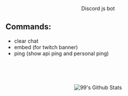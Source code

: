 <p align="center">Discord js bot </p>


<h2>Commands: </h2>
<p>
  <ul>
   <li>clear chat</li>
   <li>embed (for twitch banner)</li>
   <li>ping (show api ping and personal ping)</li>
 </ul>
</p>

<p align="center" style="margin-top: 25px;">
  <br><br><br>
  <img src="https://github-readme-stats.vercel.app/api?username=Guedesou&bg_color=30,e96443,904e95&title_color=fff&text_color=fff" alt="99's Github Stats">
</p>
